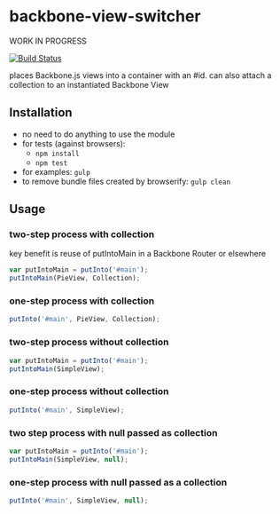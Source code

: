 backbone-view-switcher
======================

WORK IN PROGRESS

[![Build Status](https://travis-ci.org/BenjaminVerble/backbone-view-switcher.svg?branch=master)](https://travis-ci.org/BenjaminVerble/backbone-view-switcher)

places Backbone.js views into a container with an #id. can also attach a collection to an instantiated Backbone View

## Installation

- no need to do anything to use the module
- for tests (against browsers):
    + `npm install`
    + `npm test`
- for examples: `gulp`
- to remove bundle files created by browserify: `gulp clean`

## Usage

### two-step process with collection
key benefit is reuse of putIntoMain in a Backbone Router or elsewhere
```js
var putIntoMain = putInto('#main');
putIntoMain(PieView, Collection);
```

### one-step process with collection
```js
putInto('#main', PieView, Collection);
```

### two-step process without collection
```js
var putIntoMain = putInto('#main');
putIntoMain(SimpleView);
```

### one-step process without collection
```js
putInto('#main', SimpleView);
```

### two step process with null passed as collection
```js
var putIntoMain = putInto('#main');
putIntoMain(SimpleView, null);
```

### one-step process with null passed as a collection
```js
putInto('#main', SimpleView, null);
```